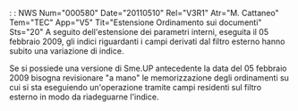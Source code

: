  :  : NWS Num="000580" Date="20110510" Rel="V3R1" Atr="M. Cattaneo" Tem="TEC" App="V5" Tit="Estensione Ordinamento sui documenti" Sts="20"
A seguito dell'estensione dei parametri interni, eseguita il 05 febbraio 2009, gli indici riguardanti i campi derivati dal filtro esterno hanno subito una variazione di indice.

Se si possiede una versione di Sme.UP antecedente la data del 05 febbraio 2009 bisogna revisionare
"a mano" le memorizzazione degli ordinamenti su cui si sta eseguiendo un'operazione tramite campi residenti sul filtro esterno in modo da riadeguarne l'indice.
